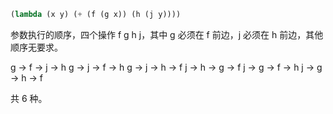 ```scheme
(lambda (x y) (+ (f (g x)) (h (j y))))
```

参数执行的顺序，四个操作 f g h j，其中 g 必须在 f 前边，j 必须在 h 前边，其他顺序无要求。

g -> f -> j -> h
g -> j -> f -> h
g -> j -> h -> f
j -> h -> g -> f
j -> g -> f -> h
j -> g -> h -> f

共 6 种。
